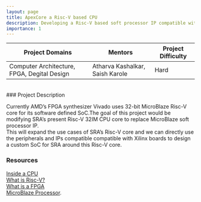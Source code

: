 ```yaml
---
layout: page
title: ApexCore a Risc-V based CPU
description: Developing a Risc-V based soft processor IP compatible with AMD's Xilinx Boards.  
importance: 1
---
```


| Project Domains                              | Mentors                         | Project Difficulty |
|----------------------------------------------|---------------------------------|--------------------|
| Computer Architecture, FPGA, Degital Design  | Atharva Kashalkar, Saish Karole | Hard               |
<br>
### Project Description

Currently AMD’s FPGA synthesizer Vivado uses 32-bit MicroBlaze Risc-V core for its software defined SoC.The goal of this project would be modifying SRA’s present Risc-V 32IM CPU core to replace MicroBlaze soft processor IP.<br>
This will expand the use cases of SRA’s Risc-V core and we can directly use the peripherals and IPs compatible compatible with Xilinx boards to design a custom SoC for SRA around this Risc-V core.

### Resources

[Inside a CPU](https://www.youtube.com/watch?v=IAkj32VPcUE)<br>
[What is Risc-V?](https://www.youtube.com/watch?v=Ps0JFsyX2fU)<br>
[What is a FPGA](https://www.youtube.com/watch?v=WY-F3knih7c)<br>
[MicroBlaze Processor](https://www.xilinx.com/products/design-tools/microblaze.html).